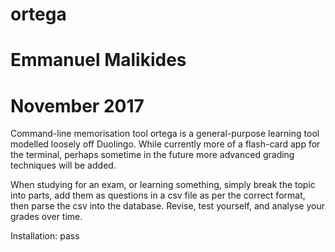 # ortega
# Emmanuel Malikides
# November 2017
Command-line memorisation tool
ortega is a general-purpose learning tool modelled loosely off Duolingo.
While currently more of a flash-card app for the terminal, perhaps sometime in
the future more advanced grading techniques will be added.

When studying for an exam, or learning something, simply break the topic into
parts, add them as questions in a csv file as per the correct format, then
parse the csv into the database.
Revise, test yourself, and analyse your grades over time.

Installation:
pass


